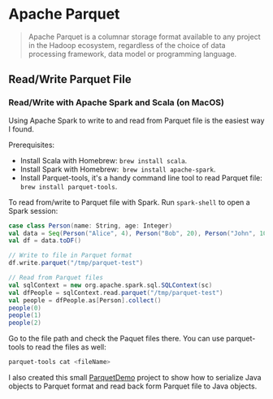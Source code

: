 # Apache Parquet

> Apache Parquet is a columnar storage format available to any project in the Hadoop ecosystem, regardless of the choice of data processing framework, data model or programming language.

## Read/Write Parquet File

### Read/Write with Apache Spark and Scala (on MacOS)

Using Apache Spark to write to and read from Parquet file is the easiest way I found.

Prerequisites:

- Install Scala with Homebrew: `brew install scala`.
- Install Spark with Homebrew:  `brew install apache-spark`.
- Install Parquet-tools, it's a handy command line tool to read Parquet file: `brew install parquet-tools`.

To read from/write to Parquet file with Spark. Run `spark-shell` to open a Spark session:

```scala
case class Person(name: String, age: Integer)
val data = Seq(Person("Alice", 4), Person("Bob", 20), Person("John", 100))
val df = data.toDF()

// Write to file in Parquet format
df.write.parquet("/tmp/parquet-test")

// Read from Parquet files
val sqlContext = new org.apache.spark.sql.SQLContext(sc)
val dfPeople = sqlContext.read.parquet("/tmp/parquet-test")
val people = dfPeople.as[Person].collect()
people(0)
people(1)
people(2)
```

Go to the file path and check the Paquet files there. You can use parquet-tools to read the files as well:

```bash
parquet-tools cat <fileName>
```

I also created this small [ParquetDemo](https://github.com/guihaojin/ParquetDemo) project to show how to serialize Java objects to Parquet format and read back form Parquet file to Java objects.
